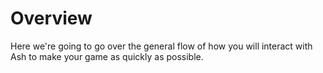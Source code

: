 # Overview

Here we're going to go over the general flow of how you will interact with Ash to make
your game as quickly as possible.